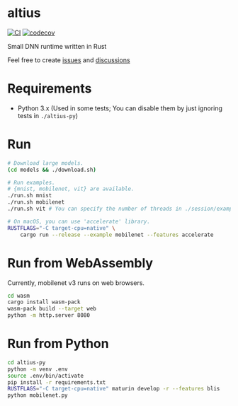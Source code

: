# altius

[![CI](https://github.com/maekawatoshiki/altius/workflows/CI/badge.svg)](https://github.com/maekawatoshiki/altius/actions/workflows/ci.yml)
[![codecov](https://codecov.io/gh/maekawatoshiki/altius/branch/main/graph/badge.svg)](https://codecov.io/gh/maekawatoshiki/altius)

Small DNN runtime written in Rust

Feel free to create [issues](https://github.com/maekawatoshiki/altius/issues) and [discussions](https://github.com/maekawatoshiki/altius/discussions)

# Requirements

- Python 3.x (Used in some tests; You can disable them by just ignoring tests in `./altius-py`)

# Run

```sh
# Download large models.
(cd models && ./download.sh)

# Run examples.
# {mnist, mobilenet, vit} are available.
./run.sh mnist
./run.sh mobilenet
./run.sh vit # You can specify the number of threads in ./session/examples/vit.rs

# On macOS, you can use 'accelerate' library.
RUSTFLAGS="-C target-cpu=native" \
    cargo run --release --example mobilenet --features accelerate
```

# Run from WebAssembly

Currently, mobilenet v3 runs on web browsers.

```sh
cd wasm
cargo install wasm-pack
wasm-pack build --target web
python -m http.server 8080 
```

# Run from Python

```sh
cd altius-py
python -m venv .env
source .env/bin/activate
pip install -r requirements.txt
RUSTFLAGS="-C target-cpu=native" maturin develop -r --features blis
python mobilenet.py
```
